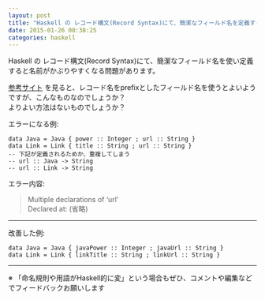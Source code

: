 ```yaml
---
layout: post
title: "Haskell の レコード構文(Record Syntax)にて、簡潔なフィールド名を定義すると重複しやすい問題の解決方法"
date: 2015-01-26 00:38:25
categories: haskell
---
```

<p>Haskell の レコード構文(Record Syntax)にて、簡潔なフィールド名を使い定義すると名前がかぶりやすくなる問題があります。</p>

<p><a href="http://book.realworldhaskell.org/read/defining-types-streamlining-functions.html#deftypes.record">参考サイト</a> を見ると、レコード名をprefixとしたフィールド名を使うとよいようですが、こんなものなのでしょうか？<br>
よりよい方法はないものでしょうか？</p>

<p>エラーになる例:</p>

<pre class="lang-haskell prettyprint-override"><code>data Java = Java { power :: Integer ; url :: String }
data Link = Link { title :: String ; url :: String }
-- 下記が定義されるためか、重複してしまう
-- url :: Java -&gt; String
-- url :: Link -&gt; String
</code></pre>

<p>エラー内容: </p>

<blockquote>
  <p>Multiple declarations of ‘url’<br>
  Declared at: (省略)</p>
</blockquote>

<hr>

<p>改善した例:</p>

<pre class="lang-haskell prettyprint-override"><code>data Java = Java { javaPower :: Integer ; javaUrl :: String }
data Link = Link { linkTitle :: String ; linkUrl :: String }
</code></pre>

<hr>

<p>※ 「命名規則や用語がHaskell的に変」という場合もぜひ、コメントや編集などでフィードバックお願いします</p>
